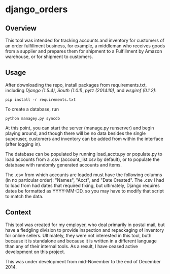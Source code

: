 django_orders
=============

Overview
--------

This tool was intended for tracking accounts and inventory for customers of an order fulfillment business, for example, a middleman who receives goods from a supplier and prepares them for shipment to a Fulfillment by Amazon warehouse, or for shipment to customers.

Usage
-----
After downloading the repo, install packages from requirements.txt, including _Django (1.5.4)_, _South (1.0.1)_, _pytz (2014.10)_, and _wsgiref (0.1.2)_:

    pip install -r requirements.txt

To create a database, run

    python managey.py syncdb

At this point, you can start the server (manage.py runserver) and begin playing around, and though there will be no data besides the single superuser, customers and inventory can be added from within the interface (after logging in).

The database can be populated by running load_accts.py or populate.py to load accounts from a .csv (account_list.csv by default), or to populate the database with randomly generated accounts and items.

The .csv from which accounts are loaded must have the following columns (in no particular order): "Names", "Acct", and "Date Created". The .csv I had to load from had dates that required fixing, but ultimately, Django requires dates be formatted as YYYY-MM-DD, so you may have to modify that script to match the data.

Context
-------
This tool was created for my employer, who deal primarily in postal mail, but have a fledgling division to provide inspection and repackaging of inventory for online sellers. Ultimately, they were not interested in this tool, both because it is standalone and because it is written in a different language than any of their internal tools. As a result, I have ceased active development on this project.

This was under development from mid-November to the end of December 2014.
